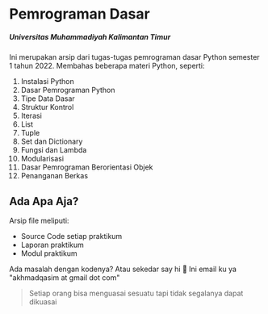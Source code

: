 # Pemrograman Dasar
##### Universitas Muhammadiyah Kalimantan Timur

Ini merupakan arsip dari tugas-tugas pemrograman dasar Python semester 1 tahun 2022.
Membahas beberapa materi Python, seperti:

1. Instalasi Python
2. Dasar Pemrograman Python
3. Tipe Data Dasar
4. Struktur Kontrol
5. Iterasi
6. List
7. Tuple
8. Set dan Dictionary
9. Fungsi dan Lambda
10. Modularisasi
11. Dasar Pemrograman Berorientasi Objek
12. Penanganan Berkas

## Ada Apa Aja?
Arsip file meliputi:

- Source Code setiap praktikum
- Laporan praktikum
- Modul praktikum

Ada masalah dengan kodenya? Atau sekedar say hi 👋
Ini email ku ya "akhmadqasim at gmail dot com"

> Setiap orang bisa menguasai sesuatu
> tapi tidak segalanya dapat dikuasai
